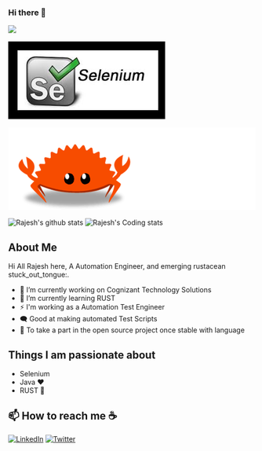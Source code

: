 ### Hi there 👋

![](https://komarev.com/ghpvc/?username=rajeshkumarrobertS&color=green)


![](https://github.com/rajeshkumarrobert/rajeshkumarrobert/blob/main/Assets/Selenium.PNG)
<!-- <a href="https://github.com/rajeshkumarrobert">
   <img src="https://github.com/rajeshkumarrobert/rajeshkumarrobert/blob/main/Assets/Rustlogo.gif" align="right" width="25%"/>
</a> -->

![](https://github.com/rajeshkumarrobert/rajeshkumarrobert/blob/main/Assets/Rustlogo.gif)

![ Rajesh's github stats](https://github-profile-summary-cards.vercel.app/api/cards/stats?username=rajeshkumarrobert&theme=dark) 
![Rajesh's Coding stats](https://github-readme-stats.vercel.app/api/top-langs/?username=rajeshkumarrobert)

<!--
![Top Langs](https://github-readme-stats.vercel.app/api/top-langs/?username=seshanthS&hide=shaderlab,c#,ASP)
-->


## About Me
Hi All Rajesh here, A Automation Engineer, and emerging rustacean stuck_out_tongue:. 

- 🔭 I’m currently working on Cognizant Technology Solutions
- 🌱 I’m currently learning RUST
- ⚡ I'm working as a Automation Test Engineer
- 🗨️ Good at making automated Test Scripts
- 🤔 To take a part in the open source project once stable with language

## Things I am passionate about
 - Selenium
 - Java :heart:
 - RUST 🧠
 
 ## 📫 How to reach me :coffee:
 <a href="https://www.linkedin.com/in/rajesh-kumar-205899148" target="_blank"><img src="https://img.shields.io/badge/LinkedIn-0077B5?style=for-the-badge&logo=linkedin&logoColor=white" alt="LinkedIn"></a>
 <a href="https://twitter.com/its_rajeshroma" target="_blank"><img src="https://img.shields.io/badge/Twitter-1ca0f1.svg?&style=flat-square&logo=twitter&logoColor=white" alt="Twitter"></a> 

<!--
**rajeshkumarrobert/rajeshkumarrobert** is a ✨ _special_ ✨ repository because its `README.md` (this file) appears on your GitHub profile.

Here are some ideas to get you started:


- 👯 I’m looking to collaborate on ...
- 🤔 I’m looking for help with ...
- 💬 Ask me about ...
- 😄 Pronouns: ...
 ...
-->
